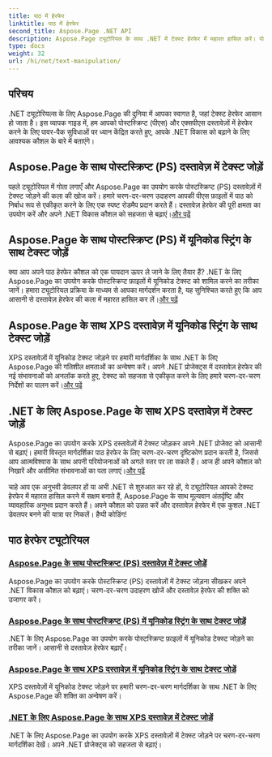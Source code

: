 ```yaml
---
title: पाठ में हेरफेर
linktitle: पाठ में हेरफेर
second_title: Aspose.Page .NET API
description: Aspose.Page ट्यूटोरियल के साथ .NET में टेक्स्ट हेरफेर में महारत हासिल करें। पोस्टस्क्रिप्ट और एक्सपीएस दस्तावेज़ों में यूनिकोड टेक्स्ट जोड़ना सीखें। अपने दस्तावेज़ हेरफेर कौशल को उन्नत करें।
type: docs
weight: 32
url: /hi/net/text-manipulation/
---
```



## परिचय

.NET ट्यूटोरियल्स के लिए Aspose.Page की दुनिया में आपका स्वागत है, जहां टेक्स्ट हेरफेर आसान हो जाता है। इस व्यापक गाइड में, हम आपको पोस्टस्क्रिप्ट (पीएस) और एक्सपीएस दस्तावेज़ों में हेरफेर करने के लिए पावर-पैक सुविधाओं पर ध्यान केंद्रित करते हुए, आपके .NET विकास को बढ़ाने के लिए आवश्यक कौशल के बारे में बताएंगे।

## Aspose.Page के साथ पोस्टस्क्रिप्ट (PS) दस्तावेज़ में टेक्स्ट जोड़ें

 पहले ट्यूटोरियल में गोता लगाएँ और Aspose.Page का उपयोग करके पोस्टस्क्रिप्ट (PS) दस्तावेज़ों में टेक्स्ट जोड़ने की कला की खोज करें। हमारे चरण-दर-चरण उदाहरण आपकी पीएस फ़ाइलों में पाठ को निर्बाध रूप से एकीकृत करने के लिए एक स्पष्ट रोडमैप प्रदान करते हैं। दस्तावेज़ हेरफेर की पूरी क्षमता का उपयोग करें और अपने .NET विकास कौशल को सहजता से बढ़ाएं।[और पढ़ें](./add-text-to-postscript-ps-document/)

## Aspose.Page के साथ पोस्टस्क्रिप्ट (PS) में यूनिकोड स्ट्रिंग के साथ टेक्स्ट जोड़ें

क्या आप अपने पाठ हेरफेर कौशल को एक पायदान ऊपर ले जाने के लिए तैयार हैं? .NET के लिए Aspose.Page का उपयोग करके पोस्टस्क्रिप्ट फ़ाइलों में यूनिकोड टेक्स्ट को शामिल करने का तरीका जानें। हमारा ट्यूटोरियल प्रक्रिया के माध्यम से आपका मार्गदर्शन करता है, यह सुनिश्चित करते हुए कि आप आसानी से दस्तावेज़ हेरफेर की कला में महारत हासिल कर लें।[और पढ़ें](./add-text-with-unicode-string-to-postscript-ps/)

## Aspose.Page के साथ XPS दस्तावेज़ में यूनिकोड स्ट्रिंग के साथ टेक्स्ट जोड़ें

 XPS दस्तावेज़ों में यूनिकोड टेक्स्ट जोड़ने पर हमारी मार्गदर्शिका के साथ .NET के लिए Aspose.Page की गतिशील क्षमताओं का अन्वेषण करें। अपने .NET प्रोजेक्ट्स में दस्तावेज़ हेरफेर की नई संभावनाओं को अनलॉक करते हुए, टेक्स्ट को सहजता से एकीकृत करने के लिए हमारे चरण-दर-चरण निर्देशों का पालन करें।[और पढ़ें](./add-text-with-unicode-string-to-xps-document/)

## .NET के लिए Aspose.Page के साथ XPS दस्तावेज़ में टेक्स्ट जोड़ें

 Aspose.Page का उपयोग करके XPS दस्तावेज़ों में टेक्स्ट जोड़कर अपने .NET प्रोजेक्ट को आसानी से बढ़ाएं। हमारी विस्तृत मार्गदर्शिका पाठ हेरफेर के लिए चरण-दर-चरण दृष्टिकोण प्रदान करती है, जिससे आप आत्मविश्वास के साथ अपनी परियोजनाओं को अगले स्तर पर ला सकते हैं। आज ही अपने कौशल को निखारें और असीमित संभावनाओं का पता लगाएं।[और पढ़ें](./add-text-to-xps-document/)

चाहे आप एक अनुभवी डेवलपर हों या अभी .NET से शुरुआत कर रहे हों, ये ट्यूटोरियल आपको टेक्स्ट हेरफेर में महारत हासिल करने में सक्षम बनाते हैं, Aspose.Page के साथ मूल्यवान अंतर्दृष्टि और व्यावहारिक अनुभव प्रदान करते हैं। अपने कौशल को उन्नत करें और दस्तावेज़ हेरफेर में एक कुशल .NET डेवलपर बनने की यात्रा पर निकलें। हैप्पी कोडिंग!
## पाठ हेरफेर ट्यूटोरियल
### [Aspose.Page के साथ पोस्टस्क्रिप्ट (PS) दस्तावेज़ में टेक्स्ट जोड़ें](./add-text-to-postscript-ps-document/)
Aspose.Page का उपयोग करके पोस्टस्क्रिप्ट (PS) दस्तावेज़ों में टेक्स्ट जोड़ना सीखकर अपने .NET विकास कौशल को बढ़ाएं। चरण-दर-चरण उदाहरण खोजें और दस्तावेज़ हेरफेर की शक्ति को उजागर करें।
### [Aspose.Page के साथ पोस्टस्क्रिप्ट (PS) में यूनिकोड स्ट्रिंग के साथ टेक्स्ट जोड़ें](./add-text-with-unicode-string-to-postscript-ps/)
.NET के लिए Aspose.Page का उपयोग करके पोस्टस्क्रिप्ट फ़ाइलों में यूनिकोड टेक्स्ट जोड़ने का तरीका जानें। आसानी से दस्तावेज़ हेरफेर बढ़ाएँ।
### [Aspose.Page के साथ XPS दस्तावेज़ में यूनिकोड स्ट्रिंग के साथ टेक्स्ट जोड़ें](./add-text-with-unicode-string-to-xps-document/)
XPS दस्तावेज़ों में यूनिकोड टेक्स्ट जोड़ने पर हमारी चरण-दर-चरण मार्गदर्शिका के साथ .NET के लिए Aspose.Page की शक्ति का अन्वेषण करें।
### [.NET के लिए Aspose.Page के साथ XPS दस्तावेज़ में टेक्स्ट जोड़ें](./add-text-to-xps-document/)
.NET के लिए Aspose.Page का उपयोग करके XPS दस्तावेज़ों में टेक्स्ट जोड़ने पर चरण-दर-चरण मार्गदर्शिका देखें। अपने .NET प्रोजेक्ट्स को सहजता से बढ़ाएं।